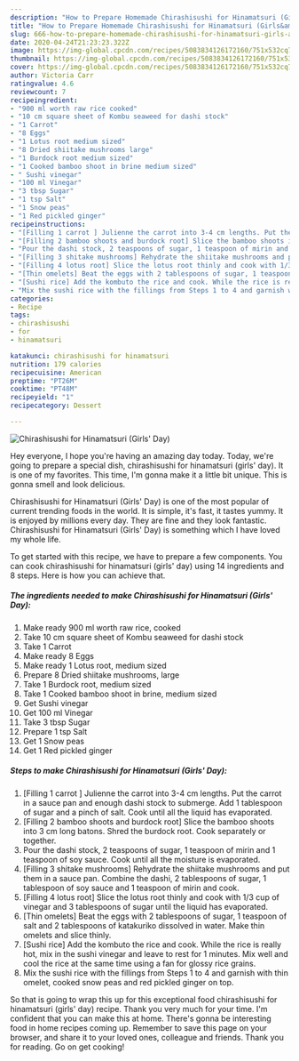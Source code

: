 ```yaml
---
description: "How to Prepare Homemade Chirashisushi for Hinamatsuri (Girls&amp;#39; Day)"
title: "How to Prepare Homemade Chirashisushi for Hinamatsuri (Girls&amp;#39; Day)"
slug: 666-how-to-prepare-homemade-chirashisushi-for-hinamatsuri-girls-and-39-day
date: 2020-04-24T21:23:23.322Z
image: https://img-global.cpcdn.com/recipes/5083834126172160/751x532cq70/chirashisushi-for-hinamatsuri-girls-day-recipe-main-photo.jpg
thumbnail: https://img-global.cpcdn.com/recipes/5083834126172160/751x532cq70/chirashisushi-for-hinamatsuri-girls-day-recipe-main-photo.jpg
cover: https://img-global.cpcdn.com/recipes/5083834126172160/751x532cq70/chirashisushi-for-hinamatsuri-girls-day-recipe-main-photo.jpg
author: Victoria Carr
ratingvalue: 4.6
reviewcount: 7
recipeingredient:
- "900 ml worth raw rice cooked"
- "10 cm square sheet of Kombu seaweed for dashi stock"
- "1 Carrot"
- "8 Eggs"
- "1 Lotus root medium sized"
- "8 Dried shiitake mushrooms large"
- "1 Burdock root medium sized"
- "1 Cooked bamboo shoot in brine medium sized"
- " Sushi vinegar"
- "100 ml Vinegar"
- "3 tbsp Sugar"
- "1 tsp Salt"
- "1 Snow peas"
- "1 Red pickled ginger"
recipeinstructions:
- "[Filling 1 carrot ] Julienne the carrot into 3-4 cm lengths. Put the carrot in a sauce pan and enough dashi stock to submerge. Add 1 tablespoon of sugar and a pinch of salt. Cook until all the liquid has evaporated."
- "[Filling 2 bamboo shoots and burdock root] Slice the bamboo shoots into 3 cm long batons. Shred the burdock root. Cook separately or together."
- "Pour the dashi stock, 2 teaspoons of sugar, 1 teaspoon of mirin and 1 teaspoon of soy sauce. Cook until all the moisture is evaporated."
- "[Filling 3 shitake mushrooms] Rehydrate the shiitake mushrooms and put them in a sauce pan. Combine the dashi, 2 tablespoons of sugar, 1 tablespoon of soy sauce and 1 teaspoon of mirin and cook."
- "[Filling 4 lotus root] Slice the lotus root thinly and cook with 1/3 cup of vinegar and 3 tablespoons of sugar until the liquid has evaporated."
- "[Thin omelets] Beat the eggs with 2 tablespoons of sugar, 1 teaspoon of salt and 2 tablespoons of katakuriko dissolved in water. Make thin omelets and slice thinly."
- "[Sushi rice] Add the kombuto the rice and cook. While the rice is really hot, mix in the sushi vinegar and leave to rest for 1 minutes. Mix well and cool the rice at the same time using a fan for glossy rice grains."
- "Mix the sushi rice with the fillings from Steps 1 to 4 and garnish with thin omelet, cooked snow peas and red pickled ginger on top."
categories:
- Recipe
tags:
- chirashisushi
- for
- hinamatsuri

katakunci: chirashisushi for hinamatsuri 
nutrition: 179 calories
recipecuisine: American
preptime: "PT26M"
cooktime: "PT48M"
recipeyield: "1"
recipecategory: Dessert

---
```



![Chirashisushi for Hinamatsuri (Girls&#39; Day)](https://img-global.cpcdn.com/recipes/5083834126172160/751x532cq70/chirashisushi-for-hinamatsuri-girls-day-recipe-main-photo.jpg)

Hey everyone, I hope you're having an amazing day today. Today, we're going to prepare a special dish, chirashisushi for hinamatsuri (girls&#39; day). It is one of my favorites. This time, I'm gonna make it a little bit unique. This is gonna smell and look delicious.

Chirashisushi for Hinamatsuri (Girls&#39; Day) is one of the most popular of current trending foods in the world. It is simple, it's fast, it tastes yummy. It is enjoyed by millions every day. They are fine and they look fantastic. Chirashisushi for Hinamatsuri (Girls&#39; Day) is something which I have loved my whole life.




To get started with this recipe, we have to prepare a few components. You can cook chirashisushi for hinamatsuri (girls&#39; day) using 14 ingredients and 8 steps. Here is how you can achieve that.

<!--inarticleads1-->

##### The ingredients needed to make Chirashisushi for Hinamatsuri (Girls&#39; Day):

1. Make ready 900 ml worth raw rice, cooked
1. Take 10 cm square sheet of Kombu seaweed for dashi stock
1. Take 1 Carrot
1. Make ready 8 Eggs
1. Make ready 1 Lotus root, medium sized
1. Prepare 8 Dried shiitake mushrooms, large
1. Take 1 Burdock root, medium sized
1. Take 1 Cooked bamboo shoot in brine, medium sized
1. Get  Sushi vinegar
1. Get 100 ml Vinegar
1. Take 3 tbsp Sugar
1. Prepare 1 tsp Salt
1. Get 1 Snow peas
1. Get 1 Red pickled ginger




<!--inarticleads2-->

##### Steps to make Chirashisushi for Hinamatsuri (Girls&#39; Day):

1. [Filling 1 carrot ] Julienne the carrot into 3-4 cm lengths. Put the carrot in a sauce pan and enough dashi stock to submerge. Add 1 tablespoon of sugar and a pinch of salt. Cook until all the liquid has evaporated.
1. [Filling 2 bamboo shoots and burdock root] Slice the bamboo shoots into 3 cm long batons. Shred the burdock root. Cook separately or together.
1. Pour the dashi stock, 2 teaspoons of sugar, 1 teaspoon of mirin and 1 teaspoon of soy sauce. Cook until all the moisture is evaporated.
1. [Filling 3 shitake mushrooms] Rehydrate the shiitake mushrooms and put them in a sauce pan. Combine the dashi, 2 tablespoons of sugar, 1 tablespoon of soy sauce and 1 teaspoon of mirin and cook.
1. [Filling 4 lotus root] Slice the lotus root thinly and cook with 1/3 cup of vinegar and 3 tablespoons of sugar until the liquid has evaporated.
1. [Thin omelets] Beat the eggs with 2 tablespoons of sugar, 1 teaspoon of salt and 2 tablespoons of katakuriko dissolved in water. Make thin omelets and slice thinly.
1. [Sushi rice] Add the kombuto the rice and cook. While the rice is really hot, mix in the sushi vinegar and leave to rest for 1 minutes. Mix well and cool the rice at the same time using a fan for glossy rice grains.
1. Mix the sushi rice with the fillings from Steps 1 to 4 and garnish with thin omelet, cooked snow peas and red pickled ginger on top.




So that is going to wrap this up for this exceptional food chirashisushi for hinamatsuri (girls&#39; day) recipe. Thank you very much for your time. I'm confident that you can make this at home. There's gonna be interesting food in home recipes coming up. Remember to save this page on your browser, and share it to your loved ones, colleague and friends. Thank you for reading. Go on get cooking!
